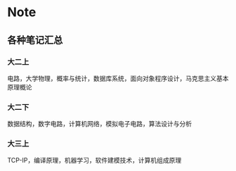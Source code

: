 # Note
## 各种笔记汇总
### 大二上<br>
  电路，大学物理，概率与统计，数据库系统，面向对象程序设计，马克思主义基本原理概论<br>
### 大二下<br>
  数据结构，数字电路，计算机网络，模拟电子电路，算法设计与分析<br>
### 大三上<br>
  TCP-IP，编译原理，机器学习，软件建模技术，计算机组成原理<br>
